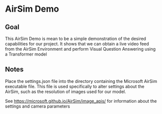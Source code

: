 
# AirSim Demo

## Goal
This AirSim Demo is mean to be a simple demonstration of the desired capabilities for our project. It shows that we can obtain a live video feed from the AirSim Environment and perform Visual Question Answering using a Transformer model

## Notes
Place the settings.json file into the directory containing the Microsoft AirSim executable file. This file is used specifically to alter settings about the 
AirSim, such as the resolution of images used for our model.

See https://microsoft.github.io/AirSim/image_apis/ for information about the settings and camera parameters